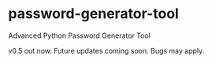 # password-generator-tool
Advanced Python Password Generator Tool

v0.5 out now.
Future updates coming soon.
Bugs may apply.
